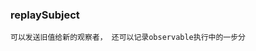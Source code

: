 ### replaySubject

`可以发送旧值给新的观察者， 还可以记录observable执行中的一步分`

<code src="../code/subject/ReplaySubject.tsx"></code>
